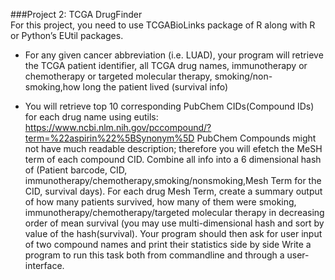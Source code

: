 ###Project 2: TCGA DrugFinder  
For this project, you need to use TCGABioLinks package of R  along with R or Python’s EUtil packages.
* For any given cancer abbreviation (i.e. LUAD), your program will retrieve the TCGA patient identifier, all TCGA drug names, immunotherapy or chemotherapy or targeted molecular therapy, smoking/non-smoking,how long the patient lived (survival info)


* You will retrieve top 10 corresponding PubChem CIDs(Compound IDs) for each drug name  using 
  eutils: https://www.ncbi.nlm.nih.gov/pccompound/?term=%22aspirin%22%5BSynonym%5D 
  PubChem Compounds might not have much readable description; therefore you will efetch the MeSH term of each compound CID. 
  Combine all info into a 6 dimensional hash of (Patient barcode, CID, immunotherapy/chemotherapy,smoking/nonsmoking,Mesh Term for the CID, survival days). For each drug Mesh Term, create a summary output of how many patients survived, how many of them were smoking, immunotherapy/chemotherapy/targeted molecular therapy in decreasing order of mean survival  (you may use multi-dimensional hash and sort by value of the hash(survival).
  Your program should then ask for user input of two compound names and print their statistics side by side
  Write a program to run this task both from commandline and through a user-interface.  
 

